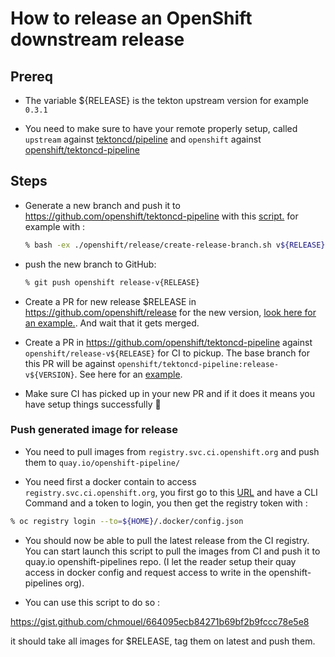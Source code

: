 # How to release an OpenShift downstream release

## Prereq

* The variable ${RELEASE} is the tekton upstream version for example `0.3.1`

* You need to make sure to have your remote properly setup, called `upstream` against [tektoncd/pipeline](https://github.com/tektoncd/pipeline) and `openshift` against [openshift/tektoncd-pipeline](https://github.com/openshift/tektoncd-pipeline)

## Steps

* Generate a new branch and push it to <https://github.com/openshift/tektoncd-pipeline> with this [script.](https://github.com/openshift/tektoncd-pipeline/blob/master/openshift/release/create-release-branch.sh) for example with :

  ```bash
  % bash -ex ./openshift/release/create-release-branch.sh v${RELEASE} release-v${RELEASE}
  ```

* push the new branch to GitHub:

  ```bash
  % git push openshift release-v{RELEASE}
  ```

* Create a PR for new release $RELEASE in <https://github.com/openshift/release> for the new version,
  [look here for an example.](https://github.com/openshift/release/pull/3623). And wait that it gets merged.

* Create a PR in <https://github.com/openshift/tektoncd-pipeline> against `openshift/release-v${RELEASE}` for CI to pickup. The base branch for this PR will be against `openshift/tektoncd-pipeline:release-v${VERSION}`. See here for an [example](https://github.com/openshift/tektoncd-pipeline/pull/26).

* Make sure CI has picked up in your new PR and if it does it means you have setup things successfully 🎉

### Push generated image for release

* You need to pull images from `registry.svc.ci.openshift.org` and push them to `quay.io/openshift-pipeline/`

* You need first a docker contain to access `registry.svc.ci.openshift.org`, you first go to this [URL](https://api.ci.openshift.org/oauth/token/request) and have a CLI Command and a token to login, you then get the registry token with :

```bash
% oc registry login --to=${HOME}/.docker/config.json
```

* You should now be able to pull the latest release from the CI registry. You can start launch this script to pull   the images from CI and push it to quay.io openshift-pipelines repo. (I let the reader setup their quay access in docker config and request access to write in the openshift-pipelines org).

* You can use this script to do so :

 <https://gist.github.com/chmouel/664095ecb84271b69bf2b9fccc78e5e8>

 it should take all images for $RELEASE, tag them on latest and push them.
